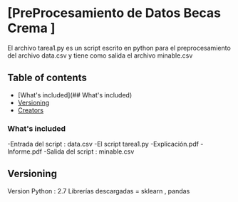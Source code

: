# [PreProcesamiento de Datos Becas Crema ]


El archivo tarea1.py es un script escrito en python para el preprocesamiento del archivo data.csv 
y tiene como salida el archivo minable.csv 



## Table of contents

* [What's included](## What's included)
* [Versioning](#versioning)
* [Creators](#creators)



### What's included
-Entrada del script : data.csv
-El script tarea1.py
-Explicación.pdf
-Informe.pdf
-Salida del script : minable.csv




## Versioning

Version Python : 2.7
Librerías descargadas = sklearn , pandas



